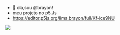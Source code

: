 - 👋 ola,sou @brayon!
- meu projeto no p5.Js
- https://editor.p5js.org/lima.brayon/full/Kf-ice9NU



![](https://tenor.com/pt-BR/view/marcelo544rj-gif-21220535)











